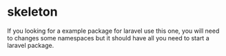 # skeleton
If you looking for a example package for laravel use this one, you will need to changes some namespaces but it should have all you need to start a laravel package.
